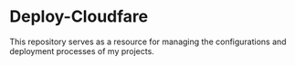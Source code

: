 # Deploy-Cloudfare
This repository serves as a resource for managing the configurations and deployment processes of my projects.

